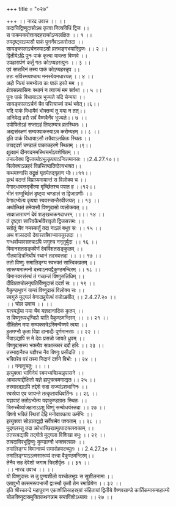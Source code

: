 +++
title = "०२७"

+++
।। नारद उवाच ।। ।।  
कदाचिद्विष्णुदासोऽथ कृत्वा नित्यविधिं द्विज ।।  
स पाकमकरोत्तावदहरत्कोऽप्यलक्षितः ।। १ ।।  
तमदृष्ट्वाऽप्यसौ पाकं पुनर्नैवाऽकरोत्तदा ।।  
सायङ्कालाऽर्चनस्याऽसौ व्रतभङ्गभयाद्द्विजः ।। २ ।।  
द्वितीयेऽह्नि पुनः पाकं कृत्वा यावत्स विष्णवे ।।  
उपहारार्पणं कर्तुं गतः कोऽप्यहरत्पुनः ।। ३ ।।  
एवं सप्तदिनं तस्य पाकं कोऽप्यहरन्नृप ।।  
ततः सविस्मयश्चाथ मनस्येवमधारयत् ।। ४ ।।  
अहो नित्यं समभ्येत्य कः पाकं हरते मम ।।  
क्षेत्रसन्न्यासिनः स्थानं न त्याज्यं मम सर्वथा ।। ५ ।।  
पुनः पाकं विधायाऽत्र भुज्यते यदि चेन्मया ।।  
सायङ्कालाऽर्चनं चैव परित्याज्यं कथं भवेत्।।६।।  
यदि पाकं विधायैवं भोक्तव्यं तु मया न तत्।।  
अनिवेद्य हरौ सर्वं वैष्णवैर्नैव भुज्यते।। ७ ।।  
उपोषितोऽहं सप्ताऽहं तिष्ठाम्यत्र व्रतस्थितः ।।  
अद्यसंरक्षणं सम्यक्पाकस्याऽत्र करोम्यहम् ।। ८ ।।  
इति पाकं विधायाऽसौ तत्रैवाऽलक्षितः स्थितः ।।  
तावद्ददर्श चण्डालं पाकान्नहरणे स्थितम् ।।९।।  
क्षुत्क्षामं दीनवदनमस्थिचर्माऽवशेषितम् ।।  
तमालोक्य द्विजाग्र्योऽभूत्कृपयाऽन्वितमानसः ।।2.4.27.१०।।  
विलोक्याऽन्नहरं विप्रस्तिष्ठतिष्ठेत्यभाषत।।  
कथमश्नासि तद्रूक्षं घृतमेतद्गृहाण भोः।।११।।  
इत्थं वदन्तं विप्राग्र्यमायान्तं स विलोक्य च ।।  
वेगादधावत्तद्भीत्या मृर्च्छितश्च पपात ह ।।१२।।  
भीतं सम्मूर्च्छितं दृष्ट्वा चण्डालं स द्विजाग्रणीः ।।  
वेगादभ्येत्य कृपया स्ववस्त्रान्तैरवीजयत् ।। १३ ।।  
अथोत्थितं तमेवासौ विष्णुदासो व्यलोकयत् ।।  
साक्षान्नारायणं देवं शङ्खचक्रगदाधरम् ।।।। १४ ।।  
तं दृष्ट्वा सात्त्विकैर्भावैरावृतो द्विजसत्तमः ।।  
स्तोतुं चैव नमस्कर्तुं तदा नाऽलं बभूव सः ।। १५ ।।  
अथ शक्रादयो देवास्तत्रैवाभ्याययुस्तदा ।।  
गन्धर्वाप्सरसश्चाऽपि जगुश्च ननृतुर्मुदा ।। १६ ।।  
विमानशतसङ्कीर्णं देवर्षिशतसङ्कुलम् ।।  
गीतवादित्रनिर्घोषं स्थानं तदभवत्तदा ।। ।। १७ ।।  
ततो विष्णुः समालिङ्ग्य स्वभक्तं सात्त्विकव्रतम् ।।  
सारूप्यमात्मनो दत्त्वाऽनयद्वैकुण्ठमन्दिरम् ।। १८ ।।  
विमानवरसंस्थं तं गच्छन्तं विष्णुसन्निधिम् ।।  
दीक्षितश्चोलनृपतिर्विष्णुदासं ददर्श सः ।। १९ ।।  
वैकुण्ठभुवनं यान्तं विष्णुदासं विलोक्य सः ।।  
स्वगुरुं मुद्गलं वेगादाहूयेत्थं वचोऽब्रवीत् ।। 2.4.27.२० ।।  
।। चोल उवाच ।। ।।  
यत्स्पर्द्धया मया चैव यज्ञदानादिकं कृतम् ।।  
स विष्णुरूपधृग्विप्रो याति वैकुण्ठमन्दिरम् ।। ।। २१ ।।  
दीक्षितेन मया सम्यक्सत्रेऽस्मिन्वैष्णवे त्वया ।।  
हुतमग्नौ कृता विप्रा दानाद्यैः पूर्णमानसाः ।। २२ ।।  
नैवाऽद्यापि स मे देवः प्रसन्नो जायते ध्रुवम् ।।  
विष्णुदासस्य भक्त्यैव साक्षात्कारं ददौ हरिः ।। २३ ।।  
तस्माद्दानैश्च यज्ञैश्च नैव विष्णुः प्रसीदति ।।  
भक्तिरेव परं तस्य निदानं दर्शने विभोः ।। २४ ।।  
।। गणावूचतुः ।। ।।  
इत्युक्त्वा भागिनेयं स्वमभ्यषिञ्चन्नृपासने ।।  
आबाल्याद्दीक्षितो यज्ञे ह्यपुत्रत्वमगाद्यतः।। २५ ।।  
तस्मादद्याऽपि तद्देशे सदा राज्यांऽशभागिनः ।।  
स्वस्रेया एव जायन्ते तत्कृतावधिवर्तिनः ।। २६ ।।  
यज्ञवाटं ततोऽभ्येत्य यज्ञकुण्डाग्रतः स्थितः ।।  
त्रिरुच्चैर्व्याजहाराऽऽशु विष्णुं सम्बोधयंस्तदा ।। २७ ।।  
विष्णो भक्तिं स्थिरां देहि मनोवाक्काय कर्मभिः ।।  
इत्युक्त्वा सोऽपतद्वह्नौ सर्वेषामेव पश्यताम् ।। २८ ।।  
मुद्गलस्तु तदा क्रोधाच्छिखामुत्पाटयत्स्वकाम् ।।  
ततस्त्वद्यापि तद्गोत्रे मुद्गला विशिखा बभुः ।। २९ ।।  
तावदाविरभूद्विष्णुः कुण्डाग्नौ भक्तवत्सलः ।।  
तमालिङ्ग्य विमानाग्र्यं समारोहयदच्युतः ।। 2.4.27.३० ।।  
तमालिङ्ग्याऽऽत्मसारूप्यं दत्त्वा वैकुण्ठमन्दिरम्।।  
तेनैव सह देवेशो जगाम त्रिदशैर्वृतः ।। ३१ ।।  
।। नारद उवाच ।। ।।  
यो विष्णुदासः स तु पुण्यशीलो यश्चोलभूपः स सुशीलनामा ।।  
एतावुभौ तत्समरूपभाजौ द्वाःस्थौ कृतौ तेन रमाप्रियेण ।। ३२ ।।  
इति श्रीस्कान्दे महापुराण एकाशीतिसाहस्र्यां संहितायां द्वितीये वैष्णवखण्डे कार्तिकमासमाहात्म्ये चोलविष्णुदासमुक्तिकथनन्नाम सप्तविंशोऽध्यायः ।। २७ ।।